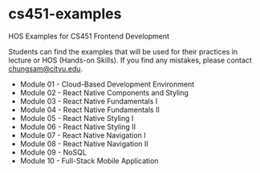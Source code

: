 # cs451-examples
HOS Examples for CS451 Frontend Development

Students can find the examples that will be used for their practices in lecture or HOS (Hands-on Skills).
If you find any mistakes, please contact chungsam@cityu.edu.

* Module 01 - Cloud-Based Development Environment 
* Module 02 - React Native Components and Styling 
* Module 03 - React Native Fundamentals I
* Module 04 - React Native Fundamentals II
* Module 05 - React Native Styling I
* Module 06 - React Native Styling II
* Module 07 - React Native Navigation I
* Module 08 - React Native Navigation II
* Module 09 - NoSQL
* Module 10 - Full-Stack Mobile Application
